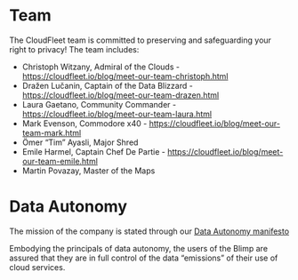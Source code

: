 Team
====

The CloudFleet team is committed to preserving and safeguarding
your right to privacy! The team includes:

- Christoph Witzany, Admiral of the Clouds - https://cloudfleet.io/blog/meet-our-team-christoph.html
- Dražen Lučanin, Captain of the Data Blizzard - https://cloudfleet.io/blog/meet-our-team-drazen.html
- Laura Gaetano, Community Commander - https://cloudfleet.io/blog/meet-our-team-laura.html
- Mark Evenson, Commodore x40 - https://cloudfleet.io/blog/meet-our-team-mark.html
- Ömer “Tim” Ayasli, Major Shred
- Emile Harmel, Captain Chef De Partie - https://cloudfleet.io/blog/meet-our-team-emile.html
- Martin Povazay, Master of the Maps

Data Autonomy
=============

The mission of the company is stated through our
[Data Autonomy manifesto](https://discourse.cloudfleet.io/t/the-data-autonomy-manifesto-first-draft-and-discussion/32?u=kermit)

Embodying the principals of data autonomy, the users of the Blimp are assured
that they are in full control of the data “emissions” of their use of cloud
services.
